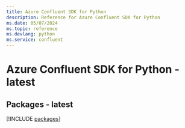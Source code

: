 ```yaml
---
title: Azure Confluent SDK for Python
description: Reference for Azure Confluent SDK for Python
ms.date: 05/07/2024
ms.topic: reference
ms.devlang: python
ms.service: confluent
---
```

# Azure Confluent SDK for Python - latest
## Packages - latest
[!INCLUDE [packages](confluent-index.md)]